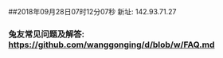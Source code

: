 ##2018年09月28日07时12分07秒 新址: 142.93.71.27
### 兔友常见问题及解答: https://github.com/wanggonging/d/blob/w/FAQ.md
